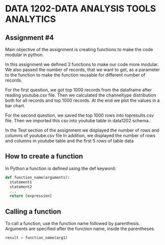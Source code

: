 # DATA 1202-DATA ANALYSIS TOOLS ANALYTICS
## Assignment #4
Main objective of the assignment is creating functions to make the code modular in python.

In this assignment we defined 3 functions to make our code more modular. We also passed the number of
records, that we want to get, as a parameter to the function to make the function reusable for different
number of records.

For the first question, we got top 1000 records from the dataframe after reading youtube.csv file. Then we
calculated the channeltype distribution both for all records and top 1000 records. At the end we plot the
values in a bar chart.

For the second question, we saved the top 1000 rows into topresults.csv file. Then we imported this csv into
youtube table in data1202 schema.

In the Test section of the assignment we displayed the number of rows and columns of youtube.csv file
In addition, we displayed the number of rows and columns in youtube table and the first 5 rows of table data

## How to create a function
In Python a function is defined using the def keyword:
```python
def function_name(arguments):
  statement1
  statement2
  ...
  return [expression]
```
## Calling a function
To call a function, use the function name followed by parenthesis. Arguments are specified after the function name, inside the parentheses.
```python
result = function_name(arg1)
```
